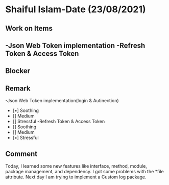 # Shaiful Islam-Date (23/08/2021)
## Work on Items
 -Json Web Token implementation
 -Refresh Token & Access Token
 -
 
## Blocker


## Remark
-Json Web Token implementation(login & Autinection)
 - [•] Soothing
 - [] Medium
 - [] Stressful
-Refresh Token & Access Token
 - [] Soothing
 - [] Medium
 - [•] Stressful

## Comment

Today, I learned some new features like interface, method, module, package management, and dependency. I got some problems with the *file attribute. Next day I am trying to implement a Custom log package.







